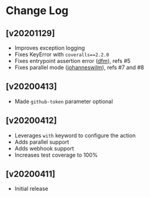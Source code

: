 # Change Log

## [v20201129]
  - Improves exception logging
  - Fixes KeyError with `coveralls==2.2.0`
  - Fixes entrypoint assertion error ([dfm](https://github.com/dfm)), refs #5
  - Fixes parallel mode ([johanneswilm](https://github.com/johanneswilm)), refs #7 and #8

## [v20200413]
  - Made `github-token` parameter optional

## [v20200412]
  - Leverages `with` keyword to configure the action
  - Adds parallel support
  - Adds webhook support
  - Increases test coverage to 100%


## [v20200411]
  - Initial release

